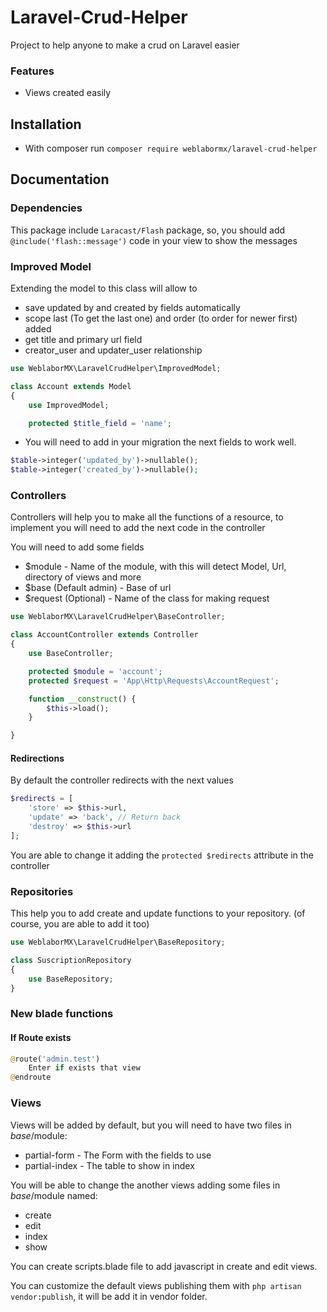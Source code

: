 # Laravel-Crud-Helper
Project to help anyone to make a crud on Laravel easier

### Features
- Views created easily

## Installation
- With composer run `composer require weblabormx/laravel-crud-helper` 

## Documentation

### Dependencies
This package include `Laracast/Flash` package, so, you should add `@include('flash::message')` code in your view to show the messages

### Improved Model
Extending the model to this class will allow to
- save updated by and created by fields automatically
- scope last (To get the last one) and order (to order for newer first) added
- get title and primary url field
- creator_user and updater_user relationship

```php
use WeblaborMX\LaravelCrudHelper\ImprovedModel;

class Account extends Model
{
    use ImprovedModel;

    protected $title_field = 'name';
```

- You will need to add in your migration the next fields to work well.
```php
$table->integer('updated_by')->nullable();
$table->integer('created_by')->nullable();
```

### Controllers
Controllers will help you to make all the functions of a resource, to implement you will need to add the next code in the controller

You will need to add some fields
- $module - Name of the module, with this will detect Model, Url, directory of views and more
- $base (Default admin) - Base of url
- $request (Optional) - Name of the class for making request
```php
use WeblaborMX\LaravelCrudHelper\BaseController;

class AccountController extends Controller
{
	use BaseController;

    protected $module = 'account';
    protected $request = 'App\Http\Requests\AccountRequest';

    function __construct() {
        $this->load();
    }

}
```

#### Redirections
By default the controller redirects with the next values
```php
$redirects = [
    'store' => $this->url,
    'update' => 'back', // Return back
    'destroy' => $this->url
];
```
You are able to change it adding the `protected $redirects` attribute in the controller

### Repositories
This help you to add create and update functions to your repository. (of course, you are able to add it too)

```php
use WeblaborMX\LaravelCrudHelper\BaseRepository;

class SuscriptionRepository
{
	use BaseRepository;
}
```

### New blade functions
#### If Route exists
```php
@route('admin.test')
	Enter if exists that view
@endroute
```

### Views
Views will be added by default, but you will need to have two files in $base/$module:
- partial-form - The Form with the fields to use
- partial-index - The table to show in index

You will be able to change the another views adding some files in $base/$module named:
- create
- edit
- index
- show

You can create scripts.blade file to add javascript in create and edit views.

You can customize the default views publishing them with `php artisan vendor:publish`, it will be add it in vendor folder.